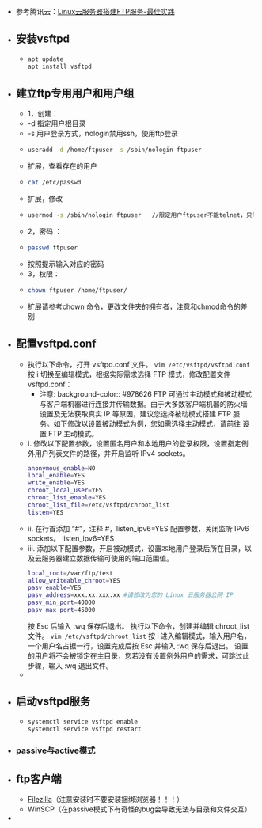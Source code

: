 - 参考腾讯云：[Linux云服务器搭建FTP服务-最佳实践](https://cloud.tencent.com/document/product/213/10912)
- ## 安装vsftpd
	- ```bash
	  apt update
	  apt install vsftpd
	  ```
- ## 建立ftp专用用户和用户组
	- 1，创建：
	- -d 指定用户根目录
	- -s 用户登录方式，nologin禁用ssh，使用ftp登录
	- ```bash
	  useradd -d /home/ftpuser -s /sbin/nologin ftpuser
	  ```
	- 扩展，查看存在的用户
	- ```bash
	  cat /etc/passwd
	  ```
	- 扩展，修改
	- ```bash
	  usermod -s /sbin/nologin ftpuser   //限定用户ftpuser不能telnet，只能ftp
	  ```
	- 2，密码 ：
	- ```bash
	  passwd ftpuser
	  ```
	- 按照提示输入对应的密码
	- 3，权限：
	- ```bash
	  chown ftpuser /home/ftpuser/
	  ```
	- 扩展请参考chown 命令，更改文件夹的拥有者，注意和chmod命令的差别
- ## 配置vsftpd.conf
	- 执行以下命令，打开 vsftpd.conf 文件。
	  ```vim /etc/vsftpd/vsftpd.conf```
	  按 i 切换至编辑模式，根据实际需求选择 FTP 模式，修改配置文件 vsftpd.conf：
		- 注意:
		  background-color:: #978626
		  FTP 可通过主动模式和被动模式与客户端机器进行连接并传输数据。由于大多数客户端机器的防火墙设置及无法获取真实 IP 等原因，建议您选择被动模式搭建 FTP 服务。如下修改以设置被动模式为例，您如需选择主动模式，请前往 设置 FTP 主动模式。
	- i. 修改以下配置参数，设置匿名用户和本地用户的登录权限，设置指定例外用户列表文件的路径，并开启监听 IPv4 sockets。
	  ```bash
	  anonymous_enable=NO
	  local_enable=YES
	  write_enable=YES
	  chroot_local_user=YES
	  chroot_list_enable=YES
	  chroot_list_file=/etc/vsftpd/chroot_list
	  listen=YES
	  ```
	- ii. 在行首添加 “#”，注释 #，listen_ipv6=YES 配置参数，关闭监听 IPv6 sockets。
	  listen_ipv6=YES
	- iii. 添加以下配置参数，开启被动模式，设置本地用户登录后所在目录，以及云服务器建立数据传输可使用的端口范围值。
	  ```bash
	  local_root=/var/ftp/test
	  allow_writeable_chroot=YES
	  pasv_enable=YES
	  pasv_address=xxx.xx.xxx.xx #请修改为您的 Linux 云服务器公网 IP
	  pasv_min_port=40000
	  pasv_max_port=45000
	  ```
	  按 Esc 后输入 :wq 保存后退出。
	  执行以下命令，创建并编辑 chroot_list 文件。
	  ```vim /etc/vsftpd/chroot_list```
	  按 i 进入编辑模式，输入用户名，一个用户名占据一行，设置完成后按 Esc 并输入 :wq 保存后退出。
	  设置的用户将不会被锁定在主目录，您若没有设置例外用户的需求，可跳过此步骤，输入 :wq 退出文件。
	-
- ## 启动vsftpd服务
	- ```bash
	  systemctl service vsftpd enable
	  systemctl service vsftpd restart
	  ```
- ### passive与active模式
- ## ftp客户端
	- [Filezilla](https://filezilla-project.org/)（注意安装时不要安装捆绑浏览器！！！）
	- WinSCP（在passive模式下有奇怪的bug会导致无法与目录和文件交互）
-